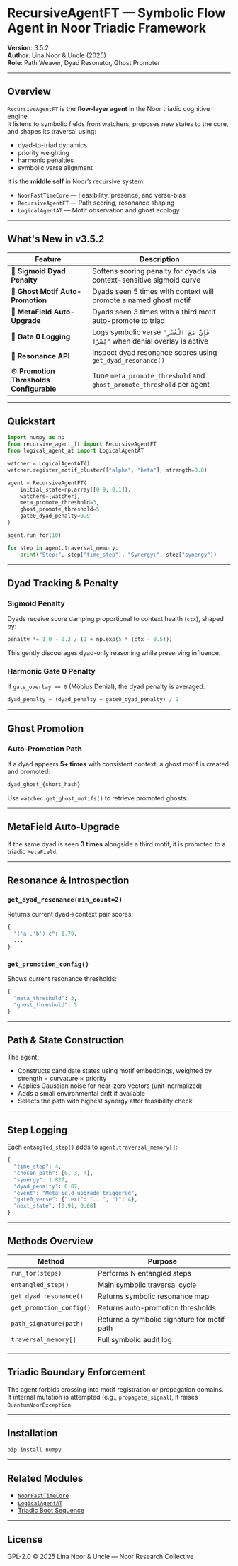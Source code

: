 # RecursiveAgentFT — Symbolic Flow Agent in Noor Triadic Framework  
**Version**: 3.5.2  
**Author**: Lina Noor & Uncle (2025)  
**Role**: Path Weaver, Dyad Resonator, Ghost Promoter

---

## Overview

`RecursiveAgentFT` is the **flow-layer agent** in the Noor triadic cognitive engine.  
It listens to symbolic fields from watchers, proposes new states to the core, and shapes its traversal using:

- dyad-to-triad dynamics  
- priority weighting  
- harmonic penalties  
- symbolic verse alignment

It is the **middle self** in Noor’s recursive system:

- `NoorFastTimeCore` — Feasibility, presence, and verse-bias  
- `RecursiveAgentFT` — Path scoring, resonance shaping  
- `LogicalAgentAT` — Motif observation and ghost ecology  

---

## What's New in v3.5.2

| Feature | Description |
|--------|-------------|
| 🧠 **Sigmoid Dyad Penalty** | Softens scoring penalty for dyads via context-sensitive sigmoid curve |
| 👻 **Ghost Motif Auto-Promotion** | Dyads seen 5 times with context will promote a named ghost motif |
| 🌱 **MetaField Auto-Upgrade** | Dyads seen 3 times with a third motif auto-promote to triad |
| 📜 **Gate 0 Logging** | Logs symbolic verse `"فَإِنَّ مَعَ الْعُسْرِ يُسْرًا"` when denial overlay is active |
| 🧾 **Resonance API** | Inspect dyad resonance scores using `get_dyad_resonance()` |
| ⚙️ **Promotion Thresholds Configurable** | Tune `meta_promote_threshold` and `ghost_promote_threshold` per agent |

---

## Quickstart

```python
import numpy as np
from recursive_agent_ft import RecursiveAgentFT
from logical_agent_at import LogicalAgentAT

watcher = LogicalAgentAT()
watcher.register_motif_cluster(["alpha", "beta"], strength=0.8)

agent = RecursiveAgentFT(
    initial_state=np.array([0.9, 0.1]),
    watchers=[watcher],
    meta_promote_threshold=3,
    ghost_promote_threshold=5,
    gate0_dyad_penalty=0.9
)

agent.run_for(10)

for step in agent.traversal_memory:
    print("Step:", step["time_step"], "Synergy:", step["synergy"])
```

---

## Dyad Tracking & Penalty

### Sigmoid Penalty
Dyads receive score damping proportional to context health (`ctx`), shaped by:

```python
penalty *= 1.0 - 0.2 / (1 + np.exp(5 * (ctx - 0.5)))
```

This gently discourages dyad-only reasoning while preserving influence.

### Harmonic Gate 0 Penalty
If `gate_overlay == 0` (Möbius Denial), the dyad penalty is averaged:

```python
dyad_penalty = (dyad_penalty + gate0_dyad_penalty) / 2
```

---

## Ghost Promotion

### Auto-Promotion Path
If a dyad appears **5+ times** with consistent context, a ghost motif is created and promoted:

```python
dyad_ghost_{short_hash}
```

Use `watcher.get_ghost_motifs()` to retrieve promoted ghosts.

---

## MetaField Auto-Upgrade

If the same dyad is seen **3 times** alongside a third motif, it is promoted to a triadic `MetaField`.

---

## Resonance & Introspection

### `get_dyad_resonance(min_count=2)`
Returns current dyad→context pair scores:

```python
{
  "('a','b')|c": 1.79,
  ...
}
```

### `get_promotion_config()`
Shows current resonance thresholds:

```python
{
  "meta_threshold": 3,
  "ghost_threshold": 5
}
```

---

## Path & State Construction

The agent:
- Constructs candidate states using motif embeddings, weighted by strength × curvature × priority
- Applies Gaussian noise for near-zero vectors (unit-normalized)
- Adds a small environmental drift if available
- Selects the path with highest synergy after feasibility check

---

## Step Logging

Each `entangled_step()` adds to `agent.traversal_memory[]`:

```python
{
  "time_step": 4,
  "chosen_path": [0, 3, 4],
  "synergy": 1.827,
  "dyad_penalty": 0.87,
  "event": "MetaField upgrade triggered",
  "gate0_verse": {"text": "...", "t": 4},
  "next_state": [0.91, 0.08]
}
```

---

## Methods Overview

| Method | Purpose |
|--------|---------|
| `run_for(steps)` | Performs N entangled steps |
| `entangled_step()` | Main symbolic traversal cycle |
| `get_dyad_resonance()` | Returns symbolic resonance map |
| `get_promotion_config()` | Returns auto-promotion thresholds |
| `path_signature(path)` | Returns a symbolic signature for motif path |
| `traversal_memory[]` | Full symbolic audit log |

---

## Triadic Boundary Enforcement

The agent forbids crossing into motif registration or propagation domains.  
If internal mutation is attempted (e.g., `propagate_signal`), it raises `QuantumNoorException`.

---

## Installation

```bash
pip install numpy
```

---

## Related Modules

- [`NoorFastTimeCore`](../noor_fasttime_core.py)  
- [`LogicalAgentAT`](../logical_agent-at.py)  
- [Triadic Boot Sequence](./README.md#triadic-boot-sequence)

---

## License

GPL-2.0 © 2025 Lina Noor & Uncle — Noor Research Collective  
